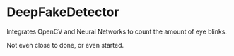 # DeepFakeDetector
Integrates OpenCV and Neural Networks to count the amount of eye blinks.

Not even close to done, or even started.
